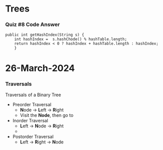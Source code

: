 # Trees

### Quiz #8 Code Answer

	public int getHashIndex(String s) {
		int hashIndex =  s.hashChode() % hashTable.length;
		return hashIndex < 0 ? hashIndex + hashTable.length : hashIndex; 
		}

# 26-March-2024
### Traversals

Traversals of a Binary Tree
- Preorder Traversal
	- **N**ode -> **L**eft -> **R**ight
	- Visit the **Node**, then go to 
- Inorder Traversal
	- **L**eft -> **N**ode -> **R**ight
	- 
- Postorder Traversal
	- **L**eft -> **R**ight -> **N**ode